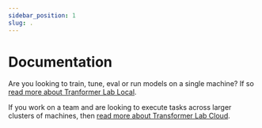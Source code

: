 ```yaml
---
sidebar_position: 1
slug: .
---
```


# Documentation

Are you looking to train, tune, eval or run models on a single machine? If so <a href="/docs/local/intro">read more about Tranformer Lab Local</a>.

If you work on a team and are looking to execute tasks across larger clusters of machines, then <a href="/docs/cloud/intro">read more about Transformer Lab Cloud</a>.
